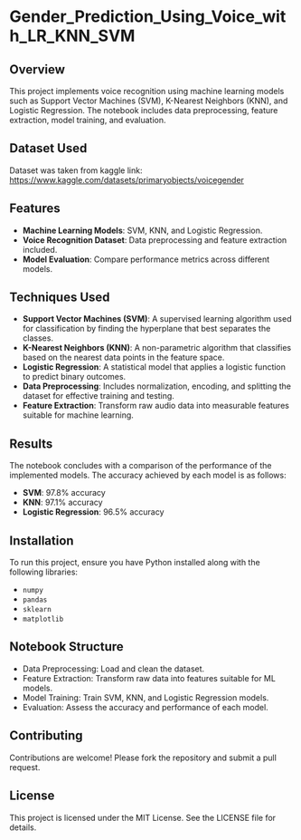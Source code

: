 # Gender_Prediction_Using_Voice_with_LR_KNN_SVM

## Overview
This project implements voice recognition using machine learning models such as Support Vector Machines (SVM), K-Nearest Neighbors (KNN), and Logistic Regression. The notebook includes data preprocessing, feature extraction, model training, and evaluation.

## Dataset Used
Dataset was taken from kaggle 
link: https://www.kaggle.com/datasets/primaryobjects/voicegender

## Features
- **Machine Learning Models**: SVM, KNN, and Logistic Regression.
- **Voice Recognition Dataset**: Data preprocessing and feature extraction included.
- **Model Evaluation**: Compare performance metrics across different models.

## Techniques Used
- **Support Vector Machines (SVM)**: A supervised learning algorithm used for classification by finding the hyperplane that best separates the classes.
- **K-Nearest Neighbors (KNN)**: A non-parametric algorithm that classifies based on the nearest data points in the feature space.
- **Logistic Regression**: A statistical model that applies a logistic function to predict binary outcomes.
- **Data Preprocessing**: Includes normalization, encoding, and splitting the dataset for effective training and testing.
- **Feature Extraction**: Transform raw audio data into measurable features suitable for machine learning.

## Results
The notebook concludes with a comparison of the performance of the implemented models. The accuracy achieved by each model is as follows:
- **SVM**: 97.8% accuracy
- **KNN**: 97.1% accuracy
- **Logistic Regression**: 96.5% accuracy

## Installation
To run this project, ensure you have Python installed along with the following libraries:
- `numpy`
- `pandas`
- `sklearn`
- `matplotlib`

## Notebook Structure
- Data Preprocessing: Load and clean the dataset.
- Feature Extraction: Transform raw data into features suitable for ML models.
- Model Training: Train SVM, KNN, and Logistic Regression models.
- Evaluation: Assess the accuracy and performance of each model.

## Contributing
Contributions are welcome! Please fork the repository and submit a pull request.

## License
This project is licensed under the MIT License. See the LICENSE file for details.
